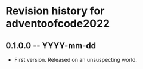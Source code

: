 # Revision history for adventoofcode2022

## 0.1.0.0 -- YYYY-mm-dd

* First version. Released on an unsuspecting world.
